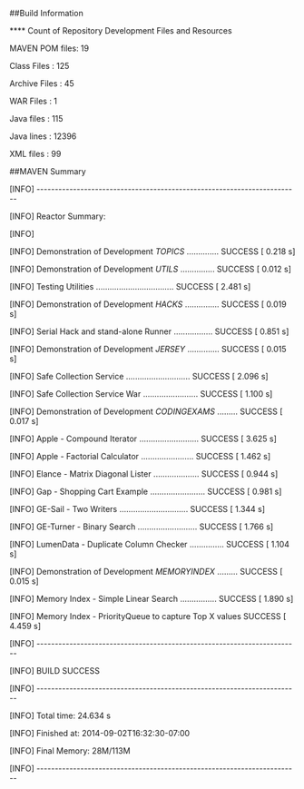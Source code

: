 ##Build Information

 **** Count of Repository Development Files and Resources

 MAVEN POM files: 19

 Class Files    : 125

 Archive Files  : 45

 WAR Files      : 1

 Java files     : 115

 Java lines     : 12396

 XML files      : 99


##MAVEN Summary

[INFO] ------------------------------------------------------------------------

[INFO] Reactor Summary:

[INFO]

[INFO] Demonstration of Development _TOPICS_ .............. SUCCESS [  0.218 s]

[INFO] Demonstration of Development _UTILS_ ............... SUCCESS [  0.012 s]

[INFO] Testing Utilities .................................. SUCCESS [  2.481 s]

[INFO] Demonstration of Development _HACKS_ ............... SUCCESS [  0.019 s]

[INFO] Serial Hack and stand-alone Runner ................. SUCCESS [  0.851 s]

[INFO] Demonstration of Development _JERSEY_ .............. SUCCESS [  0.015 s]

[INFO] Safe Collection Service ............................ SUCCESS [  2.096 s]

[INFO] Safe Collection Service War ........................ SUCCESS [  1.100 s]

[INFO] Demonstration of Development _CODINGEXAMS_ ......... SUCCESS [  0.017 s]

[INFO] Apple - Compound Iterator .......................... SUCCESS [  3.625 s]

[INFO] Apple - Factorial Calculator ....................... SUCCESS [  1.462 s]

[INFO] Elance - Matrix Diagonal Lister .................... SUCCESS [  0.944 s]

[INFO] Gap - Shopping Cart Example ........................ SUCCESS [  0.981 s]

[INFO] GE-Sail - Two Writers .............................. SUCCESS [  1.344 s]

[INFO] GE-Turner - Binary Search .......................... SUCCESS [  1.766 s]

[INFO] LumenData - Duplicate Column Checker ............... SUCCESS [  1.104 s]

[INFO] Demonstration of Development _MEMORYINDEX_ ......... SUCCESS [  0.015 s]

[INFO] Memory Index - Simple Linear Search ................ SUCCESS [  1.890 s]

[INFO] Memory Index - PriorityQueue to capture Top X values SUCCESS [  4.459 s]

[INFO] ------------------------------------------------------------------------

[INFO] BUILD SUCCESS

[INFO] ------------------------------------------------------------------------

[INFO] Total time: 24.634 s

[INFO] Finished at: 2014-09-02T16:32:30-07:00

[INFO] Final Memory: 28M/113M

[INFO] ------------------------------------------------------------------------
